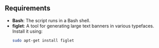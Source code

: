 ## Requirements

- **Bash**: The script runs in a Bash shell.
- **figlet**: A tool for generating large text banners in various typefaces. Install it using:
  ```bash
  sudo apt-get install figlet
